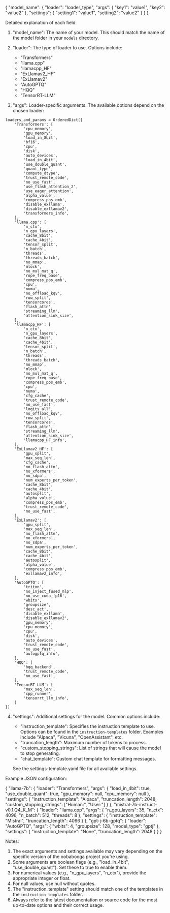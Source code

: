 {
  "model_name": {
    "loader": "loader_type",
    "args": {
      "key1": "value1",
      "key2": "value2"
    },
    "settings": {
      "setting1": "value1",
      "setting2": "value2"
    }
  }
}

Detailed explanation of each field:

1. "model_name": The name of your model. This should match the name of the model folder in your `models` directory.

2. "loader": The type of loader to use. Options include:
   - "Transformers"
   - "llama.cpp"
   - "llamacpp_HF"
   - "ExLlamav2_HF"
   - "ExLlamav2"
   - "AutoGPTQ"
   - "HQQ"
   - "TensorRT-LLM"

3. "args": Loader-specific arguments. The available options depend on the chosen loader:

```
loaders_and_params = OrderedDict({
    'Transformers': [
        'cpu_memory',
        'gpu_memory',
        'load_in_8bit',
        'bf16',
        'cpu',
        'disk',
        'auto_devices',
        'load_in_4bit',
        'use_double_quant',
        'quant_type',
        'compute_dtype',
        'trust_remote_code',
        'no_use_fast',
        'use_flash_attention_2',
        'use_eager_attention',
        'alpha_value',
        'compress_pos_emb',
        'disable_exllama',
        'disable_exllamav2',
        'transformers_info',
    ],
    'llama.cpp': [
        'n_ctx',
        'n_gpu_layers',
        'cache_8bit',
        'cache_4bit',
        'tensor_split',
        'n_batch',
        'threads',
        'threads_batch',
        'no_mmap',
        'mlock',
        'no_mul_mat_q',
        'rope_freq_base',
        'compress_pos_emb',
        'cpu',
        'numa',
        'no_offload_kqv',
        'row_split',
        'tensorcores',
        'flash_attn',
        'streaming_llm',
        'attention_sink_size',
    ],
    'llamacpp_HF': [
        'n_ctx',
        'n_gpu_layers',
        'cache_8bit',
        'cache_4bit',
        'tensor_split',
        'n_batch',
        'threads',
        'threads_batch',
        'no_mmap',
        'mlock',
        'no_mul_mat_q',
        'rope_freq_base',
        'compress_pos_emb',
        'cpu',
        'numa',
        'cfg_cache',
        'trust_remote_code',
        'no_use_fast',
        'logits_all',
        'no_offload_kqv',
        'row_split',
        'tensorcores',
        'flash_attn',
        'streaming_llm',
        'attention_sink_size',
        'llamacpp_HF_info',
    ],
    'ExLlamav2_HF': [
        'gpu_split',
        'max_seq_len',
        'cfg_cache',
        'no_flash_attn',
        'no_xformers',
        'no_sdpa',
        'num_experts_per_token',
        'cache_8bit',
        'cache_4bit',
        'autosplit',
        'alpha_value',
        'compress_pos_emb',
        'trust_remote_code',
        'no_use_fast',
    ],
    'ExLlamav2': [
        'gpu_split',
        'max_seq_len',
        'no_flash_attn',
        'no_xformers',
        'no_sdpa',
        'num_experts_per_token',
        'cache_8bit',
        'cache_4bit',
        'autosplit',
        'alpha_value',
        'compress_pos_emb',
        'exllamav2_info',
    ],
    'AutoGPTQ': [
        'triton',
        'no_inject_fused_mlp',
        'no_use_cuda_fp16',
        'wbits',
        'groupsize',
        'desc_act',
        'disable_exllama',
        'disable_exllamav2',
        'gpu_memory',
        'cpu_memory',
        'cpu',
        'disk',
        'auto_devices',
        'trust_remote_code',
        'no_use_fast',
        'autogptq_info',
    ],
    'HQQ': [
        'hqq_backend',
        'trust_remote_code',
        'no_use_fast',
    ],
    'TensorRT-LLM': [
        'max_seq_len',
        'cpp_runner',
        'tensorrt_llm_info',
    ]
})
```

4. "settings": Additional settings for the model. Common options include:
   - "instruction_template": Specifies the instruction template to use. Options can be found in the `instruction-templates` folder. Examples include "Alpaca", "Vicuna", "OpenAssistant", etc.
   - "truncation_length": Maximum number of tokens to process.
   - "custom_stopping_strings": List of strings that will cause the model to stop generating.
   - "chat_template": Custom chat template for formatting messages.

   See the settings-template.yaml file for all available settings.

Example JSON configuration:

{
  "llama-7b": {
    "loader": "Transformers",
    "args": {
      "load_in_4bit": true,
      "use_double_quant": true,
      "gpu_memory": null,
      "cpu_memory": null
    },
    "settings": {
      "instruction_template": "Alpaca",
      "truncation_length": 2048,
      "custom_stopping_strings": ["Human:", "User:"]
    }
  },
  "mistral-7b-instruct-v0.1.Q4_K_M": {
    "loader": "llama.cpp",
    "args": {
      "n_gpu_layers": 35,
      "n_ctx": 4096,
      "n_batch": 512,
      "threads": 8
    },
    "settings": {
      "instruction_template": "Mistral",
      "truncation_length": 4096
    }
  },
  "gpt-j-6b-gptq": {
    "loader": "AutoGPTQ",
    "args": {
      "wbits": 4,
      "groupsize": 128,
      "model_type": "gptj"
    },
    "settings": {
      "instruction_template": "None",
      "truncation_length": 2048
    }
  }
}

Notes:
1. The exact arguments and settings available may vary depending on the specific version of the oobabooga project you're using.
2. Some arguments are boolean flags (e.g., "load_in_4bit", "use_double_quant"). Set these to true to enable them.
3. For numerical values (e.g., "n_gpu_layers", "n_ctx"), provide the appropriate integer or float.
4. For null values, use null without quotes.
5. The "instruction_template" setting should match one of the templates in the `instruction-templates` folder.
6. Always refer to the latest documentation or source code for the most up-to-date options and their correct usage.